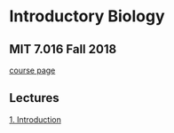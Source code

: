 # Introductory Biology
## MIT 7.016 Fall 2018

[course page](https://ocw.mit.edu/courses/7-016-introductory-biology-fall-2018/)

## Lectures

[1. Introduction](01_Introduction.md)
